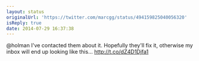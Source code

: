 ```yaml
---
layout: status
originalUrl: 'https://twitter.com/marcgg/status/494159825040056320'
isReply: true
date: 2014-07-29 16:37:38
---
```


@holman I've contacted them about it. Hopefully they'll fix it, otherwise my inbox will end up looking like this… http://t.co/dZ4D1Djfa1
